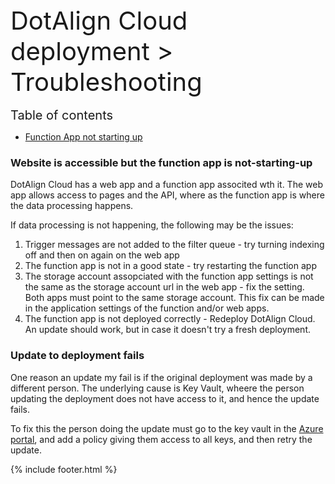 <div style="font-size: 40px">DotAlign Cloud deployment > Troubleshooting</div>

<br />

<div style="font-size: 20px">Table of contents</div>

<!-- TOC -->

- [Function App not starting up](###Website-is-accessible-but-the-function-app-is-not-starting-up)

<!-- /TOC -->

### Website is accessible but the function app is not-starting-up

DotAlign Cloud has a web app and a function app associted wth it. The web app allows access to pages and the API, where as the function app is where the data processing happens.

If data processing is not happening, the following may be the issues:

1. Trigger messages are not added to the filter queue - try turning indexing off and then on again on the web app 
1. The function app is not in a good state - try restarting the function app
1. The storage account assopciated with the function app settings is not the same as the storage account url in the web app - fix the setting. Both apps must point to the same storage account. This fix can be made in the application settings of the function and/or web apps.
1. The function app is not deployed correctly - Redeploy DotAlign Cloud. An update should work, but in case it doesn't try a fresh deployment.

### Update to deployment fails

One reason an update my fail is if the original deployment was made by a different person. The underlying cause is Key Vault, wheere the person updating the deployment does not have access to it, and hence the update fails. 

To fix this the person doing the update must go to the key vault in the [Azure portal](https://portal.azure.com), and add a policy giving them access to all keys, and then retry the update. 

{% include footer.html %}